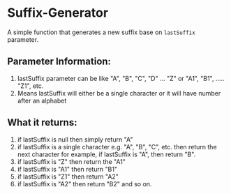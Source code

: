 # Suffix-Generator
A simple function that generates a new suffix base on `lastSuffix` parameter.
## Parameter Information:
1) lastSuffix parameter can be like "A", "B", "C", "D" ... "Z" or "A1", "B1", ..... "Z1", etc.
2) Means lastSuffix will either be a single character or it will have number after an alphabet
## What it returns:
1) if lastSuffix is null then simply return "A"
2) if lastSuffix is a single character e.g. "A", "B", "C", etc. then return the next character for example, if lastSuffix is "A", then return "B".
3) if lastSuffix is "Z" then return the "A1"
4) if lastSuffix is "A1" then return "B1"
5) if lastSuffix is "Z1" then return "A2"
6) if lastSuffix is "A2" then return "B2"
and so on.
